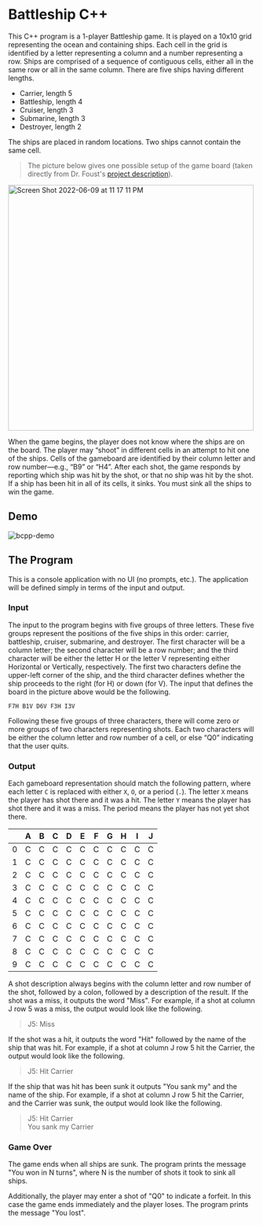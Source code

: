 # Battleship C++
This C++ program is a 1-player Battleship game. It is played on a 10x10 grid representing the ocean and containing ships. Each cell in the grid is identified by a letter representing a column and a number representing a row. Ships are comprised of a sequence of contiguous cells, either all in the same row or all in the same column. There are five ships having different lengths.

- Carrier, length 5
- Battleship, length 4
- Cruiser, length 3
- Submarine, length 3
- Destroyer, length 2

The ships are placed in random locations. Two ships cannot contain the same cell.

>The picture below gives one possible setup of the game board (taken directly from Dr. Foust's [project description](https://cs.harding.edu/gfoust/classes/comp3450/project05.html)).

<img width="500" alt="Screen Shot 2022-06-09 at 11 17 11 PM" src="https://user-images.githubusercontent.com/83131937/172995332-9364079e-0528-49c6-8c71-434f82db2cd2.png">

When the game begins, the player does not know where the ships are on the board. The player may “shoot” in different cells in an attempt to hit one of the ships. Cells of the gameboard are identified by their column letter and row number—e.g., “B9” or “H4”. After each shot, the game responds by reporting which ship was hit by the shot, or that no ship was hit by the shot. If a ship has been hit in all of its cells, it sinks. You must sink all the ships to win the game.

## Demo
![bcpp-demo](https://user-images.githubusercontent.com/83131937/173004782-22e1ae0c-9055-4361-b9d4-86e7786ddc23.gif)

## The Program
This is a console application with no UI (no prompts, etc.). The application will be defined simply in terms of the input and output.

### Input
The input to the program begins with five groups of three letters. These five groups represent the positions of the five ships in this order: carrier, battleship, cruiser, submarine, and destroyer. The first character will be a column letter; the second character will be a row number; and the third character will be either the letter H or the letter V representing either Horizontal or Vertically, respectively. The first two characters define the upper-left corner of the ship, and the third character defines whether the ship proceeds to the right (for H) or down (for V). The input that defines the board in the picture above would be the following.

```
F7H B1V D6V F3H I3V
```

Following these five groups of three characters, there will come zero or more groups of two characters representing shots. Each two characters will be either the column letter and row number of a cell, or else “Q0” indicating that the user quits.

### Output
Each gameboard representation should match the following pattern, where each letter `C` is replaced with either `X`, `O`, or a period (`.`). The letter `X` means the player has shot there and it was a hit. The letter `Y` means the player has shot there and it was a miss. The period means the player has not yet shot there.

| |A|B|C|D|E|F|G|H|I|J|
|-|-|-|-|-|-|-|-|-|-|-|
|0|C|C|C|C|C|C|C|C|C|C|
|1|C|C|C|C|C|C|C|C|C|C|
|2|C|C|C|C|C|C|C|C|C|C|
|3|C|C|C|C|C|C|C|C|C|C|
|4|C|C|C|C|C|C|C|C|C|C|
|5|C|C|C|C|C|C|C|C|C|C|
|6|C|C|C|C|C|C|C|C|C|C|
|7|C|C|C|C|C|C|C|C|C|C|
|8|C|C|C|C|C|C|C|C|C|C|
|9|C|C|C|C|C|C|C|C|C|C|

A shot description always begins with the column letter and row number of the shot, followed by a colon, followed by a description of the result. If the shot was a miss, it outputs the word "Miss". For example, if a shot at column J row 5 was a miss, the output would look like the following.

>J5: Miss

If the shot was a hit, it outputs the word "Hit" followed by the name of the ship that was hit. For example, if a shot at column J row 5 hit the Carrier, the output would look like the following.

>J5: Hit Carrier

If the ship that was hit has been sunk it outputs "You sank my" and the name of the ship. For example, if a shot at column J row 5 hit the Carrier, and the Carrier was sunk, the output would look like the following.

>J5: Hit Carrier  
You sank my Carrier

### Game Over
The game ends when all ships are sunk. The program prints the message "You won in N turns", where N is the number of shots it took to sink all ships.

Additionally, the player may enter a shot of "Q0" to indicate a forfeit. In this case the game ends immediately and the player loses. The program prints the message "You lost".
